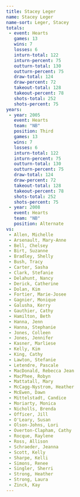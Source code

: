 ```yaml
---
title: Stacey Leger
name: Stacey Leger
name-sort: Leger, Stacey
totals:
 - event: Hearts
   games: 13
   wins: 7
   losses: 6
   inturn-total: 122
   inturn-percent: 75
   outturn-total: 130
   outturn-percent: 75
   draw-total: 124
   draw-percent: 72
   takeout-total: 128
   takeout-percent: 78
   shots-total: 252
   shots-percent: 75
years:
 - year: 2005
   event: Hearts
   team: "NB"
   position: Third
   games: 13
   wins: 7
   losses: 6
   inturn-total: 122
   inturn-percent: 75
   outturn-total: 130
   outturn-percent: 75
   draw-total: 124
   draw-percent: 72
   takeout-total: 128
   takeout-percent: 78
   shots-total: 252
   shots-percent: 75
 - year: 2008
   event: Hearts
   team: "NB"
   position: Alternate
vs:
 - Allen, Michelle
 - Arsenault, Mary-Anne
 - Bell, Chelsey
 - Birt, Suzanne
 - Bradley, Shelly
 - Bush, Tracy
 - Carter, Sasha
 - Clark, Stefanie
 - Delahunt, Nancy
 - Derick, Catherine
 - Dolan, Kim
 - Fortier, Marie-Josee
 - Gagnier, Monique
 - Galusha, Kerry
 - Gauthier, Cathy
 - Hamilton, Beth
 - Hanna, Jenn
 - Hanna, Stephanie
 - Jones, Colleen
 - Jones, Jennifer
 - Kasner, Marliese
 - Kelly, Kim
 - King, Cathy
 - Lawton, Stefanie
 - Letendre, Pascale
 - MacDonald, Rebecca Jean
 - MacPhee, Robyn
 - Mattatall, Mary
 - McCagg-Nystrom, Heather
 - McEwen, Dawn
 - Mittelstadt, Candice
 - Moriarty, Monica
 - Nicholls, Brenda
 - Officer, Jill
 - O'Leary, Susan
 - Olson-Johns, Lori
 - Overton-Clapham, Cathy
 - Rocque, Raylene
 - Ross, Allison
 - Schraeder, Jeanna
 - Scott, Kelly
 - Sharpe, Kelli
 - Simons, Renee
 - Singler, Sherri
 - Strong, Heather
 - Strong, Laura
 - Zinck, Kay
---
```

